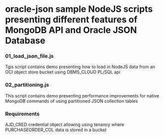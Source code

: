 # oracle-json sample NodeJS scripts presenting different features of MongoDB API and Oracle JSON Database
### 01_load_json_file.js 
Tgis script contains demo presenting how to load in NodeJS data from an OCI object store bucket using DBMS_CLOUD PL/SQL api
### 02_partitioning.js
This script contains demo presenting performance improvements for native MongoDB commands of using partitioned JSON collection tables
### Requirements
AJD_CRED credential object allowing using tenancy where PURCHASEORDER_COL data is stored in a bucket
